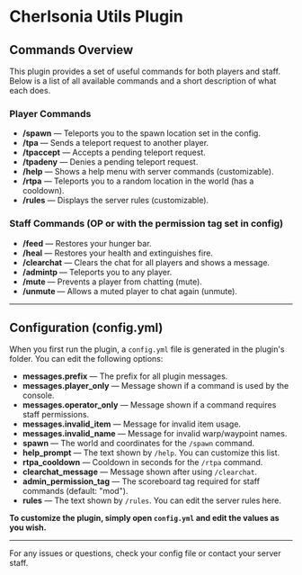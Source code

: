 # Cherlsonia Utils Plugin

## Commands Overview

This plugin provides a set of useful commands for both players and staff. Below is a list of all available commands and a short description of what each does.

### Player Commands

- **/spawn** — Teleports you to the spawn location set in the config.
- **/tpa <player>** — Sends a teleport request to another player.
- **/tpaccept** — Accepts a pending teleport request.
- **/tpadeny** — Denies a pending teleport request.
- **/help** — Shows a help menu with server commands (customizable).
- **/rtpa** — Teleports you to a random location in the world (has a cooldown).
- **/rules** — Displays the server rules (customizable).

### Staff Commands (OP or with the permission tag set in config)

- **/feed** — Restores your hunger bar.
- **/heal** — Restores your health and extinguishes fire.
- **/clearchat** — Clears the chat for all players and shows a message.
- **/admintp <player>** — Teleports you to any player.
- **/mute <player>** — Prevents a player from chatting (mute).
- **/unmute <player>** — Allows a muted player to chat again (unmute).

---

## Configuration (config.yml)

When you first run the plugin, a `config.yml` file is generated in the plugin's folder. You can edit the following options:

- **messages.prefix** — The prefix for all plugin messages.
- **messages.player_only** — Message shown if a command is used by the console.
- **messages.operator_only** — Message shown if a command requires staff permissions.
- **messages.invalid_item** — Message for invalid item usage.
- **messages.invalid_name** — Message for invalid warp/waypoint names.
- **spawn** — The world and coordinates for the `/spawn` command.
- **help_prompt** — The text shown by `/help`. You can customize this list.
- **rtpa_cooldown** — Cooldown in seconds for the `/rtpa` command.
- **clearchat_message** — Message shown after using `/clearchat`.
- **admin_permission_tag** — The scoreboard tag required for staff commands (default: "mod").
- **rules** — The text shown by `/rules`. You can edit the server rules here.

**To customize the plugin, simply open `config.yml` and edit the values as you wish.**

---

For any issues or questions, check your config file or contact your server staff.